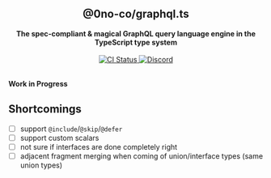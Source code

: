 <div align="center">
  <h2>@0no-co/graphql.ts</h2>
  <strong>The spec-compliant & magical GraphQL query language engine in the TypeScript type system</strong>
  <br />
  <br />
  <a href="https://github.com/0no-co/graphql.ts/actions/workflows/release.yml">
    <img alt="CI Status" src="https://github.com/0no-co/graphql.ts/actions/workflows/release.yml/badge.svg?branch=main" />
  </a>
  <a href="https://urql.dev/discord">
    <img alt="Discord" src="https://img.shields.io/discord/1082378892523864074?color=7389D8&label&logo=discord&logoColor=ffffff" />
  </a>
  <br />
  <br />
</div>

**Work in Progress**

## Shortcomings

- [ ] support `@include`/`@skip`/`@defer`
- [ ] support custom scalars
- [ ] not sure if interfaces are done completely right
- [ ] adjacent fragment merging when coming of union/interface types (same union types)
